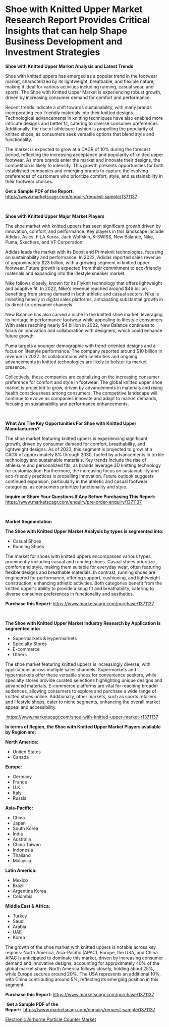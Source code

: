 <p><h1>Shoe with Knitted Upper Market Research Report Provides Critical Insights that can help Shape Business Development and Investment Strategies</h1></p><p><strong>Shoe with Knitted Upper Market Analysis and Latest Trends</strong></p>
<p><p>Shoe with knitted uppers has emerged as a popular trend in the footwear market, characterized by its lightweight, breathable, and flexible nature, making it ideal for various activities including running, casual wear, and sports. The Shoe with Knitted Upper Market is experiencing robust growth, driven by increasing consumer demand for comfort and performance. </p><p>Recent trends indicate a shift towards sustainability, with many brands incorporating eco-friendly materials into their knitted designs. Technological advancements in knitting techniques have also enabled more intricate designs and better fit, catering to diverse consumer preferences. Additionally, the rise of athleisure fashion is propelling the popularity of knitted shoes, as consumers seek versatile options that blend style and functionality.</p><p>The market is expected to grow at a CAGR of 10% during the forecast period, reflecting the increasing acceptance and popularity of knitted upper footwear. As more brands enter the market and innovate their designs, the competition is likely to intensify. This growth presents opportunities for both established companies and emerging brands to capture the evolving preferences of customers who prioritize comfort, style, and sustainability in their footwear choices.</p></p>
<p><strong>Get a Sample PDF of the Report:&nbsp;</strong> <a href="https://www.marketscagr.com/enquiry/request-sample/1371137?utm_campaign=3550&utm_medium=2&utm_source=Github&utm_content=ia&utm_term=22032025&utm_id=shoe-with-knitted-upper">https://www.marketscagr.com/enquiry/request-sample/1371137</a></p>
<p>&nbsp;</p>
<p><strong>Shoe with Knitted Upper Major Market Players</strong></p>
<p><p>The shoe market with knitted uppers has seen significant growth driven by innovation, comfort, and performance. Key players in this landscape include Adidas, Asics, FILA Korea, Jack Wolfskin, K-SWISS, New Balance, Nike, Puma, Skechers, and VF Corporation. </p><p>Adidas leads the market with its Boost and Primeknit technologies, focusing on sustainability and performance. In 2022, Adidas reported sales revenue of approximately $23 billion, with a growing segment in knitted upper footwear. Future growth is expected from their commitment to eco-friendly materials and expanding into the lifestyle sneaker market.</p><p>Nike follows closely, known for its Flyknit technology that offers lightweight and adaptive fit. In 2022, Nike's revenue reached around $46 billion, benefiting from strong demand in both athletic and casual sectors. Nike is investing heavily in digital sales platforms, anticipating substantial growth in its direct-to-consumer channels.</p><p>New Balance has also carved a niche in the knitted shoe market, leveraging its heritage in performance footwear while appealing to lifestyle consumers. With sales reaching nearly $4 billion in 2022, New Balance continues to focus on innovation and collaboration with designers, which could enhance future growth.</p><p>Puma targets a younger demographic with trend-oriented designs and a focus on lifestyle performance. The company reported around $10 billion in revenue in 2022. Its collaborations with celebrities and ongoing advancements in knitted technologies are likely to bolster its market presence.</p><p>Collectively, these companies are capitalizing on the increasing consumer preference for comfort and style in footwear. The global knitted upper shoe market is projected to grow, driven by advancements in materials and rising health consciousness among consumers. The competitive landscape will continue to evolve as companies innovate and adapt to market demands, focusing on sustainability and performance enhancements.</p></p>
<p>&nbsp;</p>
<p><strong>What Are The Key Opportunities For Shoe with Knitted Upper Manufacturers?</strong></p>
<p><p>The shoe market featuring knitted uppers is experiencing significant growth, driven by consumer demand for comfort, breathability, and lightweight designs. As of 2023, this segment is projected to grow at a CAGR of approximately 8% through 2030, fueled by advancements in textile technology and sustainable materials. Key trends include the rise of athleisure and personalized fits, as brands leverage 3D knitting technology for customization. Furthermore, the increasing focus on sustainability and eco-friendly practices is propelling innovation. Future outlook suggests continued expansion, particularly in the athletic and casual footwear categories, as consumers prioritize functionality and style.</p></p>
<p><strong>Inquire or Share Your Questions If Any Before Purchasing This Report:</strong> <a href="https://www.marketscagr.com/enquiry/pre-order-enquiry/1371137?utm_campaign=3550&utm_medium=2&utm_source=Github&utm_content=ia&utm_term=22032025&utm_id=shoe-with-knitted-upper">https://www.marketscagr.com/enquiry/pre-order-enquiry/1371137</a></p>
<p>&nbsp;</p>
<p><strong>Market Segmentation</strong></p>
<p><strong>The Shoe with Knitted Upper Market Analysis by types is segmented into:</strong></p>
<p><ul><li>Casual Shoes</li><li>Running Shoes</li></ul></p>
<p><p>The market for shoes with knitted uppers encompasses various types, prominently including casual and running shoes. Casual shoes prioritize comfort and style, making them suitable for everyday wear, often featuring flexible designs and breathable materials. In contrast, running shoes are engineered for performance, offering support, cushioning, and lightweight construction, enhancing athletic activities. Both categories benefit from the knitted upper's ability to provide a snug fit and breathability, catering to diverse consumer preferences in functionality and aesthetics.</p></p>
<p><strong>Purchase this Report:&nbsp;</strong><a href="https://www.marketscagr.com/purchase/1371137?utm_campaign=3550&utm_medium=2&utm_source=Github&utm_content=ia&utm_term=22032025&utm_id=shoe-with-knitted-upper">https://www.marketscagr.com/purchase/1371137</a></p>
<p>&nbsp;</p>
<p><strong>The Shoe with Knitted Upper Market Industry Research by Application is segmented into:</strong></p>
<p><ul><li>Supermarkets & Hypermarkets</li><li>Specialty Stores</li><li>E-commerce</li><li>Others</li></ul></p>
<p><p>The shoe market featuring knitted uppers is increasingly diverse, with applications across multiple sales channels. Supermarkets and hypermarkets offer these versatile shoes for convenience seekers, while specialty stores provide curated selections highlighting unique designs and advanced materials. E-commerce platforms are vital for reaching broader audiences, allowing consumers to explore and purchase a wide range of knitted shoes online. Additionally, other markets, such as sports retailers and lifestyle shops, cater to niche segments, enhancing the overall market appeal and accessibility.</p></p>
<p><a href="https://www.marketscagr.com/shoe-with-knitted-upper-market-r1371137?utm_campaign=3550&utm_medium=2&utm_source=Github&utm_content=ia&utm_term=22032025&utm_id=shoe-with-knitted-upper">&nbsp;https://www.marketscagr.com/shoe-with-knitted-upper-market-r1371137</a></p>
<p><strong>In terms of Region, the Shoe with Knitted Upper Market Players available by Region are:</strong></p>
<p>
    <p> <strong> North America: </strong>
        <ul>
            <li>United States</li>
            <li>Canada</li>
        </ul>
        </p> 
    <p> <strong> Europe: </strong>
        <ul>
            <li>Germany</li>
            <li>France</li>
            <li>U.K.</li>
            <li>Italy</li>
            <li>Russia</li>
        </ul>
        </p> 
    <p> <strong> Asia-Pacific: </strong>
        <ul>
            <li>China</li>
            <li>Japan</li>
            <li>South Korea</li>
            <li>India</li>
            <li>Australia</li>
            <li>China Taiwan</li>
            <li>Indonesia</li>
            <li>Thailand</li>
            <li>Malaysia</li>
        </ul>
        </p> 
    <p> <strong> Latin America: </strong>
        <ul>
            <li>Mexico</li>
            <li>Brazil</li>
            <li>Argentina Korea</li>
            <li>Colombia</li>
        </ul>
        </p> 
    <p> <strong> Middle East & Africa: </strong>
        <ul>
            <li>Turkey</li>
            <li>Saudi</li>
            <li>Arabia</li>
            <li>UAE</li>
            <li>Korea</li>
        </ul>
    </p>
    </p>
<p><p>The growth of the shoe market with knitted uppers is notable across key regions: North America, Asia-Pacific (APAC), Europe, the USA, and China. APAC is anticipated to dominate this market, driven by increasing consumer demand and innovative designs, accounting for approximately 40% of the global market share. North America follows closely, holding about 25%, while Europe secures around 20%. The USA represents an additional 10%, with China contributing around 5%, reflecting its emerging position in this segment.</p></p>
<p><strong>Purchase this Report: </strong><a href="https://www.marketscagr.com/purchase/1371137?utm_campaign=3550&utm_medium=2&utm_source=Github&utm_content=ia&utm_term=22032025&utm_id=shoe-with-knitted-upper">https://www.marketscagr.com/purchase/1371137</a></p>
<p>&nbsp;<strong>Get a Sample PDF of the Report:&nbsp;&nbsp;</strong><a href="https://www.marketscagr.com/enquiry/request-sample/1371137?utm_campaign=3550&utm_medium=2&utm_source=Github&utm_content=ia&utm_term=22032025&utm_id=shoe-with-knitted-upper">https://www.marketscagr.com/enquiry/request-sample/1371137</a></p>
<p><strong></strong></p>
<p><p><a href="https://github.com/oeungcolesh0/Market-Research-Report-List-1/blob/main/electronic-airborne-particle-counter-market.md?utm_campaign=3550&utm_medium=2&utm_source=Github&utm_content=ia&utm_term=22032025&utm_id=shoe-with-knitted-upper">Electronic Airborne Particle Counter Market</a></p></p>